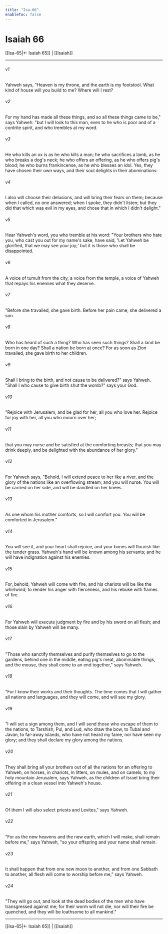 ```yaml
---
title: "Isa-66"
enableToc: false
---
```

# Isaiah 66

[[Isa-65|← Isaiah 65]] | [[Isaiah]]
***



###### v1 
Yahweh says, "Heaven is my throne, and the earth is my footstool. What kind of house will you build to me? Where will I rest? 

###### v2 
For my hand has made all these things, and so all these things came to be," says Yahweh: "but I will look to this man, even to he who is poor and of a contrite spirit, and who trembles at my word. 

###### v3 
He who kills an ox is as he who kills a man; he who sacrifices a lamb, as he who breaks a dog's neck; he who offers an offering, as he who offers pig's blood; he who burns frankincense, as he who blesses an idol. Yes, they have chosen their own ways, and their soul delights in their abominations: 

###### v4 
I also will choose their delusions, and will bring their fears on them; because when I called, no one answered; when I spoke, they didn't listen; but they did that which was evil in my eyes, and chose that in which I didn't delight." 

###### v5 
Hear Yahweh's word, you who tremble at his word: "Your brothers who hate you, who cast you out for my name's sake, have said, 'Let Yahweh be glorified, that we may see your joy;' but it is those who shall be disappointed. 

###### v6 
A voice of tumult from the city, a voice from the temple, a voice of Yahweh that repays his enemies what they deserve. 

###### v7 
"Before she travailed, she gave birth. Before her pain came, she delivered a son. 

###### v8 
Who has heard of such a thing? Who has seen such things? Shall a land be born in one day? Shall a nation be born at once? For as soon as Zion travailed, she gave birth to her children. 

###### v9 
Shall I bring to the birth, and not cause to be delivered?" says Yahweh. "Shall I who cause to give birth shut the womb?" says your God. 

###### v10 
"Rejoice with Jerusalem, and be glad for her, all you who love her. Rejoice for joy with her, all you who mourn over her; 

###### v11 
that you may nurse and be satisfied at the comforting breasts; that you may drink deeply, and be delighted with the abundance of her glory." 

###### v12 
For Yahweh says, "Behold, I will extend peace to her like a river, and the glory of the nations like an overflowing stream; and you will nurse. You will be carried on her side, and will be dandled on her knees. 

###### v13 
As one whom his mother comforts, so I will comfort you. You will be comforted in Jerusalem." 

###### v14 
You will see it, and your heart shall rejoice, and your bones will flourish like the tender grass. Yahweh's hand will be known among his servants; and he will have indignation against his enemies. 

###### v15 
For, behold, Yahweh will come with fire, and his chariots will be like the whirlwind; to render his anger with fierceness, and his rebuke with flames of fire. 

###### v16 
For Yahweh will execute judgment by fire and by his sword on all flesh; and those slain by Yahweh will be many. 

###### v17 
"Those who sanctify themselves and purify themselves to go to the gardens, behind one in the middle, eating pig's meat, abominable things, and the mouse, they shall come to an end together," says Yahweh. 

###### v18 
"For I know their works and their thoughts. The time comes that I will gather all nations and languages, and they will come, and will see my glory. 

###### v19 
"I will set a sign among them, and I will send those who escape of them to the nations, to Tarshish, Pul, and Lud, who draw the bow, to Tubal and Javan, to far-away islands, who have not heard my fame, nor have seen my glory; and they shall declare my glory among the nations. 

###### v20 
They shall bring all your brothers out of all the nations for an offering to Yahweh, on horses, in chariots, in litters, on mules, and on camels, to my holy mountain Jerusalem, says Yahweh, as the children of Israel bring their offering in a clean vessel into Yahweh's house. 

###### v21 
Of them I will also select priests and Levites," says Yahweh. 

###### v22 
"For as the new heavens and the new earth, which I will make, shall remain before me," says Yahweh, "so your offspring and your name shall remain. 

###### v23 
It shall happen that from one new moon to another, and from one Sabbath to another, all flesh will come to worship before me," says Yahweh. 

###### v24 
"They will go out, and look at the dead bodies of the men who have transgressed against me; for their worm will not die, nor will their fire be quenched, and they will be loathsome to all mankind."

***
[[Isa-65|← Isaiah 65]] | [[Isaiah]]
